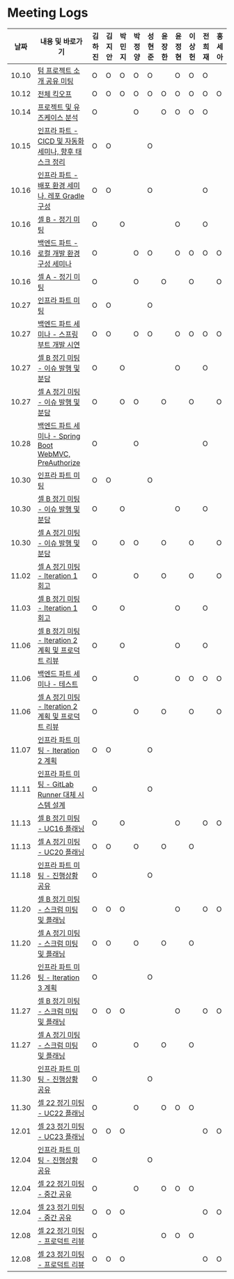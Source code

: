 # Meeting Logs

| 날짜  | 내용 및 바로가기                                                                                                                              | 김하진 | 김지안 | 박민지 | 박정양 | 성현준 | 윤장한 | 윤정현 | 이상헌 | 전희재 | 홍세아 |
| ----- | --------------------------------------------------------------------------------------------------------------------------------------------- | ------ | ------ | ------ | ------ | ------ | ------ | ------ | ------ | ------ | ------ |
| 10.10 | [텀 프로젝트 소개 공유 미팅](./10.10%20텀%20프로젝트%20소개%20공유%20미팅.md)                                                                 | O      | O      | O      | O      | O      |        | O      | O      | O      |        |
| 10.12 | [전체 킥오프](./10.12%20전체%20킥오프.md)                                                                                                     | O      | O      | O      | O      | O      | O      | O      | O      | O      | O      |
| 10.14 | [프로젝트 및 유즈케이스 분석](./10.14%20프로젝트%20및%20유즈케이스%20분석.md)                                                                 | O      |        |        | O      |        | O      | O      | O      | O      |        |
| 10.15 | [인프라 파트 - CICD 및 자동화 세미나, 향후 태스크 정리](./10.15%20인프라%20파트%20-%20CICD%20및%20자동화%20세미나,%20향후%20태스크%20정리.md) | O      | O      |        |        | O      |        |        |        |        |        |
| 10.16 | [인프라 파트 - 배포 환경 세미나, 레포 Gradle 구성](./10.16%20인프라%20파트%20-%20배포%20환경%20세미나,%20레포%20Gradle%20구성.md)             | O      | O      |        |        | O      |        |        |        | O      |        |
| 10.16 | [셀 B - 정기 미팅](./10.16%20셀%20B%20-%20정기%20미팅.md)                                                                                     | O      |        | O      |        |        |        | O      |        | O      |        |
| 10.16 | [백엔드 파트 - 로컬 개발 환경 구성 세미나](./10.16%20백엔드%20파트%20-%20로컬%20개발%20환경%20구성%20세미나.md)                               | O      |        |        | O      | O      |        | O      | O      | O      | O      |
| 10.16 | [셀 A - 정기 미팅](./10.16%20셀%20A%20-%20정기%20미팅.md)                                                                                     | O      |        |        | O      |        | O      |        | O      |        | O      |
| 10.27 | [인프라 파트 미팅](./10.27%20인프라%20파트%20미팅.md)                                                                                         | O      | O      |        |        | O      |        |        |        |        |        |
| 10.27 | [백엔드 파트 세미나 - 스프링 부트 개발 시연](./10.27%20백엔드%20파트%20세미나%20-%20스프링%20부트%20개발%20시연.md)                           | O      | O      |        | O      | O      |        | O      | O      | O      | O      |
| 10.27 | [셀 B 정기 미팅 - 이슈 발행 및 분담](./10.27%20셀%20B%20정기%20미팅%20-%20이슈%20발행%20및%20분담.md)                                         | O      |        | O      |        |        |        | O      |        | O      |        |
| 10.27 | [셀 A 정기 미팅 - 이슈 발행 및 분담](./10.27%20셀%20A%20정기%20미팅%20-%20이슈%20발행%20및%20분담.md)                                         | O      |        | O      | O      |        | O      |        | O      |        | O      |
| 10.28 | [백엔드 파트 세미나 - Spring Boot WebMVC, PreAuthorize](./10.28%20백엔드%20파트%20세미나%20-%20Spring%20Boot%20WebMVC,%20PreAuthorize.md)     | O      |        |        | O      |        |        |        |        | O      |        |
| 10.30 | [인프라 파트 미팅](./10.30%20인프라%20파트%20미팅.md)                                                                                         | O      | O      |        |        | O      |        |        |        |        |        |
| 10.30 | [셀 B 정기 미팅 - 이슈 발행 및 분담](./10.30%20셀%20B%20정기%20미팅%20-%20이슈%20발행%20및%20분담.md)                                         | O      |        | O      |        |        |        | O      |        | O      |        |
| 10.30 | [셀 A 정기 미팅 - 이슈 발행 및 분담](./10.30%20셀%20A%20정기%20미팅%20-%20이슈%20발행%20및%20분담.md)                                         | O      |        | O      | O      |        | O      |        | O      |        | O      |
| 11.02 | [셀 A 정기 미팅 - Iteration 1 회고](./11.02%20셀%20A%20정기%20미팅%20-%20Iteration%201%20회고.md)                                             | O      |        |        | O      |        | O      |        | O      |        | O      |
| 11.03 | [셀 B 정기 미팅 - Iteration 1 회고](./11.03%20셀%20B%20정기%20미팅%20-%20Iteration%201%20회고.md)                                             | O      |        | O      |        |        |        | O      |        | O      |        |
| 11.06 | [셀 B 정기 미팅 - Iteration 2 계획 및 프로덕트 리뷰](./11.06%20셀%20B%20정기%20미팅%20-%20Iteration%202%20계획%20및%20프로덕트%20리뷰.md)     | O      |        | O      |        |        |        | O      |        | O      |        |
| 11.06 | [백엔드 파트 세미나 - 테스트](./11.06%20백엔드%20파트%20세미나%20-%20테스트.md)                                                               | O      |        |        | O      |        |        | O      | O      | O      | O      |
| 11.06 | [셀 A 정기 미팅 - Iteration 2 계획 및 프로덕트 리뷰](./11.06%20셀%20A%20정기%20미팅%20-%20Iteration%202%20계획%20및%20프로덕트%20리뷰.md)     | O      |        |        | O      |        | O      |        | O      |        | O      |
| 11.07 | [인프라 파트 미팅 - Iteration 2 계획](./11.07%20인프라%20파트%20미팅%20-%20Iteration%202%20계획.md)                                           | O      | O      |        |        | O      |        |        |        |        |        |
| 11.11 | [인프라 파트 미팅 - GitLab Runner 대체 시스템 설계](./11.11%20인프라%20파트%20미팅%20-%20GitLab%20Runner%20대체%20시스템%20설계.md)           | O      |        |        |        | O      |        |        |        |        |        |
| 11.13 | [셀 B 정기 미팅 - UC16 플래닝](./11.13%20셀%20B%20정기%20미팅%20-%20UC16%20플래닝.md)                                                         | O      |        | O      |        |        |        | O      |        | O      | O      |
| 11.13 | [셀 A 정기 미팅 - UC20 플래닝](./11.13%20셀%20A%20정기%20미팅%20-%20UC20%20플래닝.md)                                                         | O      | O      |        | O      |        | O      |        | O      |        |        |
| 11.18 | [인프라 파트 미팅 - 진행상황 공유](./11.18%20인프라%20파트%20미팅%20-%20진행상황%20공유.md)                                                   | O      |        |        |        | O      |        |        |        |        |        |
| 11.20 | [셀 B 정기 미팅 - 스크럼 미팅 및 플래닝](./11.20%20셀%20B%20정기%20미팅%20-%20스크럼%20미팅%20및%20플래닝.md)                                 | O      | O      | O      |        |        |        | O      |        | O      | O      |
| 11.20 | [셀 A 정기 미팅 - 스크럼 미팅 및 플래닝](./11.20%20셀%20A%20정기%20미팅%20-%20스크럼%20미팅%20및%20플래닝.md)                                 | O      | O      |        | O      |        | O      |        | O      |        |        |
| 11.26 | [인프라 파트 미팅 - Iteration 3 계획](./11.26%20인프라%20파트%20미팅%20-%20Iteration%203%20계획.md)                                           | O      |        |        |        | O      |        |        |        |        |        |
| 11.27 | [셀 B 정기 미팅 - 스크럼 미팅 및 플래닝](./11.27%20셀%20B%20정기%20미팅%20-%20Iteration%203%20계획%20및%20회고.md)                            | O      | O      | O      |        |        |        | O      |        | O      | O      |
| 11.27 | [셀 A 정기 미팅 - 스크럼 미팅 및 플래닝](./11.27%20셀%20A%20정기%20미팅%20-%20Iteration%203%20계획%20및%20회고.md)                            | O      |        |        | O      |        | O      |        | O      |        |        |
| 11.30 | [인프라 파트 미팅 - 진행상황 공유](./11.30%20인프라%20파트%20미팅%20-%20진행%20상황%20공유.md)                                                | O      |        |        |        | O      |        |        |        |        |        |
| 11.30 | [셀 22 정기 미팅 - UC22 플래닝](./11.30%20셀%2022%20정기%20미팅%20-%20UC22%20플래닝.md)                                                       | O      |        |        | O      |        | O      | O      | O      |        |        |
| 12.01 | [셀 23 정기 미팅 - UC23 플래닝](./12.01%20셀%2023%20정기%20미팅%20-%20UC23%20플래닝.md)                                                       | O      | O      | O      |        |        |        |        |        | O      | O      |
| 12.04 | [인프라 파트 미팅 - 진행상황 공유](./12.04%20인프라%20파트%20미팅%20-%20진행상황%20공유.md)                                                   | O      |        |        |        | O      |        |        |        |        |        |
| 12.04 | [셀 22 정기 미팅 - 중간 공유](./12.04%20셀%2022%20정기%20미팅%20-%20중간%20공유.md)                                                           | O      |        |        | O      |        | O      | O      | O      |        |        |
| 12.04 | [셀 23 정기 미팅 - 중간 공유](./12.04%20셀%2023%20정기%20미팅%20-%20중간%20공유.md)                                                           | O      | O      | O      |        |        |        |        |        | O      | O      |
| 12.08 | [셀 22 정기 미팅 - 프로덕트 리뷰](./12.08%20셀%2022%20정기%20미팅%20-%20프로덕트%20리뷰.md)                                                   | O      |        |        |        |        | O      | O      | O      |        |        |
| 12.08 | [셀 23 정기 미팅 - 프로덕트 리뷰](./12.08%20셀%2023%20정기%20미팅%20-%20프로덕트%20리뷰.md)                                                   | O      | O      | O      |        |        |        |        |        | O      | O      |

